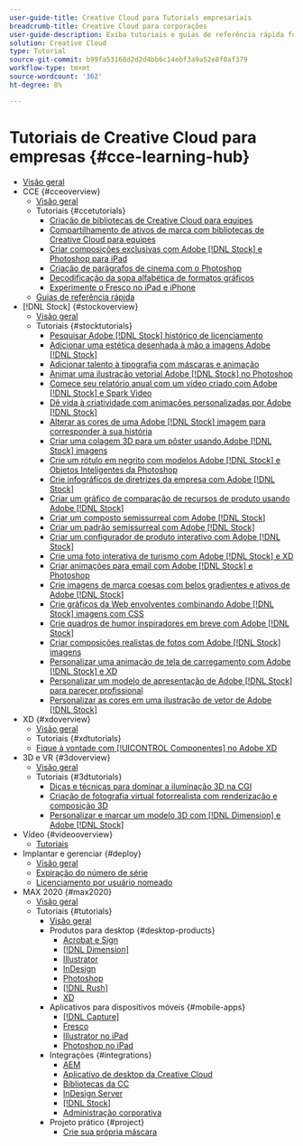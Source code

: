 ```yaml
---
user-guide-title: Creative Cloud para Tutorials empresariais
breadcrumb-title: Creative Cloud para corporações
user-guide-description: Exiba tutoriais e guias de referência rápida focados na Creative Cloud para empresas.
solution: Creative Cloud
type: Tutorial
source-git-commit: b99fa53168d2d2d4bb6c14ebf3a9a52e8f0af379
workflow-type: tm+mt
source-wordcount: '362'
ht-degree: 8%

---
```



# Tutoriais de Creative Cloud para empresas {#cce-learning-hub}

+ [Visão geral](overview.md)
+ CCE {#cceoverview}
   + [Visão geral](cce/overview-cce.md)
   + Tutoriais {#ccetutorials}
      + [Criação de bibliotecas de Creative Cloud para equipes](cce/ccteamlibraries.md)
      + [Compartilhamento de ativos de marca com bibliotecas de Creative Cloud para equipes](cce/sharecclibraries.md)
      + [Criar composições exclusivas com Adobe [!DNL Stock] e Photoshop para iPad](cce/compositepsipad.md)
      + [Criação de parágrafos de cinema com o Photoshop](cce/cinemagraphps.md)
      + [Decodificação da sopa alfabética de formatos gráficos](cce/alphabetsoup.md)
      + [Experimente o Fresco no iPad e iPhone](cce/frescoworkshop.md)
   + [Guias de referência rápida](quick-reference/overview-ref.md)
+ [!DNL Stock] {#stockoverview}
   + [Visão geral](stock/overview-stock.md)
   + Tutoriais {#stocktutorials}
      + [Pesquisar Adobe [!DNL Stock] histórico de licenciamento](stock/searchstock.md)
      + [Adicionar uma estética desenhada à mão a imagens Adobe [!DNL Stock] ](stock/handdrawn.md)
      + [Adicionar talento à tipografia com máscaras e animação](stock/flairtypography.md)
      + [Animar uma ilustração vetorial Adobe [!DNL Stock] no Photoshop](stock/animatevector.md)
      + [Comece seu relatório anual com um vídeo criado com Adobe [!DNL Stock] e Spark Video](stock/annualreport.md)
      + [Dê vida à criatividade com animações personalizadas por Adobe [!DNL Stock]](stock/customanimations.md)
      + [Alterar as cores de uma Adobe [!DNL Stock] imagem para corresponder à sua história](stock/changecolors.md)
      + [Criar uma colagem 3D para um pôster usando Adobe [!DNL Stock] imagens](stock/collage.md)
      + [Crie um rótulo em negrito com modelos Adobe [!DNL Stock] e Objetos Inteligentes da Photoshop](stock/boldlabel.md)
      + [Crie infográficos de diretrizes da empresa com Adobe [!DNL Stock]](stock/infographic.md)
      + [Criar um gráfico de comparação de recursos de produto usando Adobe [!DNL Stock]](stock/featurecomparison.md)
      + [Criar um composto semissurreal com Adobe [!DNL Stock]](stock/surrealcomposite.md)
      + [Criar um padrão semissurreal com Adobe [!DNL Stock]](stock/surrealpattern.md)
      + [Criar um configurador de produto interativo com Adobe [!DNL Stock]](stock/productconfigurator.md)
      + [Crie uma foto interativa de turismo com Adobe [!DNL Stock] e XD](stock/interactivetourismphoto.md)
      + [Criar animações para email com Adobe [!DNL Stock] e Photoshop](stock/animationemail.md)
      + [Crie imagens de marca coesas com belos gradientes e ativos de Adobe [!DNL Stock] ](stock/brandgradients.md)
      + [Crie gráficos da Web envolventes combinando Adobe [!DNL Stock] imagens com CSS](stock/webgraphics.md)
      + [Crie quadros de humor inspiradores em breve com Adobe [!DNL Stock]](stock/moodboard.md)
      + [Criar composições realistas de fotos com Adobe [!DNL Stock] imagens](stock/realisticcomposite.md)
      + [Personalizar uma animação de tela de carregamento com Adobe [!DNL Stock] e XD](stock/loadingscreen.md)
      + [Personalizar um modelo de apresentação de Adobe [!DNL Stock] para parecer profissional](stock/presentationtemplate.md)
      + [Personalizar as cores em uma ilustração de vetor de Adobe [!DNL Stock] ](stock/customizecolors.md)
+ XD {#xdoverview}
   + [Visão geral](xd/overview-xd.md)
   + Tutoriais {#xdtutorials}
   + [Fique à vontade com [!UICONTROL Componentes] no Adobe XD](xd/components.md)
+ 3D e VR {#3doverview}
   + [Visão geral](3di/overview-3di.md)
   + Tutoriais {#3dtutorials}
      + [Dicas e técnicas para dominar a iluminação 3D na CGI](3di/mastering3dlighting.md)
      + [Criação de fotografia virtual fotorrealista com renderização e composição 3D](3di/photorealistic.md)
      + [Personalizar e marcar um modelo 3D com [!DNL Dimension] e Adobe [!DNL Stock]](3di/3ddimensionstock.md)
+ Vídeo {#videooverview}
   + [Tutoriais](dva/overview-dva.md)
+ Implantar e gerenciar {#deploy}
   + [Visão geral](deploy/overview-deploy.md)
   + [Expiração do número de série](deploy/cceserial.md)
   + [Licenciamento por usuário nomeado](deploy/nameduserlicensing.md)
+ MAX 2020 {#max2020}
   + [Visão geral](max2020/overview-max.md)
   + Tutoriais {#tutorials}
      + [Visão geral](max2020/maxtutorials.md)
      + Produtos para desktop {#desktop-products}
         + [Acrobat e Sign](max2020/acrobat-sign.md)
         + [[!DNL Dimension]](max2020/dimension.md)
         + [Illustrator](max2020/illustrator.md)
         + [InDesign](max2020/indesign.md)
         + [Photoshop](max2020/photoshop.md)
         + [[!DNL Rush]](max2020/rush.md)
         + [XD](max2020/xd.md)
      + Aplicativos para dispositivos móveis {#mobile-apps}
         + [[!DNL Capture]](max2020/capture.md)
         + [Fresco](max2020/fresco.md)
         + [Illustrator no iPad](max2020/illustratoripad.md)
         + [Photoshop no iPad](max2020/photoshopipad.md)
      + Integrações {#integrations}
         + [AEM](max2020/aem.md)
         + [Aplicativo de desktop da Creative Cloud](max2020/creativeclouddesktopapp.md)
         + [Bibliotecas da CC](max2020/cclibraries.md)
         + [InDesign Server](max2020/indesignserver.md)
         + [[!DNL Stock]](max2020/stock.md)
         + [Administração corporativa](max2020/enterprise.md)
      + Projeto prático {#project}
         + [Crie sua própria máscara](max2020/handsonproject.md)